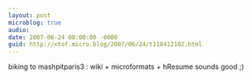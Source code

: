```yaml
---
layout: post
microblog: true
audio: 
date: 2007-06-24 00:00:00 -0000
guid: http://xtof.micro.blog/2007/06/24/t118412102.html
---
```

biking to mashpitparis3 : wiki + microformats + hResume sounds good ;)
